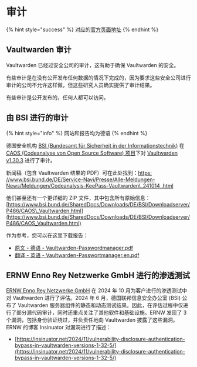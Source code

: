 # 审计

{% hint style="success" %}
对应的[官方页面地址](https://github.com/dani-garcia/vaultwarden/wiki/Audits)
{% endhint %}

## Vaultwarden 审计 <a href="#vaultwarden-audits" id="vaultwarden-audits"></a>

Vaultwarden 已经过安全公司的审计，这有助于确保 Vaultwarden 的安全。

有些审计是在没有公开发布任何数据的情况下完成的，因为要求这些安全公司进行审计的公司不允许这样做，但这些研究人员确实提供了审计结果。

有些审计是公开发布的，任何人都可以访问。

## 由 BSI 进行的审计 <a href="#audit-by-bsi" id="audit-by-bsi"></a>

{% hint style="info" %}
网站和报告均为德语
{% endhint %}

德国安全机构 [BSI (Bundesamt für Sicherheit in der Informationstechnik)](https://www.bsi.bund.de/EN/Home/home_node.html) 在 [CAOS (Codeanalyse von Open Source Software)  项目](https://www.bsi.bund.de/DE/Service-Navi/Publikationen/Studien/Projekt_P486/projekt_P486_node.html)下对 [Vaultwarden v1.30.3](https://github.com/dani-garcia/vaultwarden/releases/tag/1.30.3) 进行了审计。

新闻稿（包含 Vaultwarden 结果的 PDF）可在此处找到：[https: //www.bsi.bund.de/DE/Service-Navi/Presse/Alle-Meldungen-News/Meldungen/Codeanalysis-KeePass-Vaultwarden\_241014 .html](https://www.bsi.bund.de/DE/Service-Navi/Presse/Alle-Meldungen-News/Meldungen/Codeanalyse-KeePass-Vaultwarden_241014.html)

他们甚至还有一个更详细的 ZIP 文件，其中包含所有原始信息： [https://www.bsi.bund.de/SharedDocs/Downloads/DE/BSI/Downloadserver/P486/CAOS\_Vaultwarden.html](https://www.bsi.bund.de/SharedDocs/Downloads/DE/BSI/Downloadserver/P486/CAOS_Vaultwarden.html)

作为参考，您可以在这里下载报告：

* [原文 - 德语 - Vaultwarden-Passwordmanager.pdf](https://github.com/user-attachments/files/17805671/Vaultwarden-Passwortmanager.pdf)
* [翻译 - 英语 - Vaultwarden-Passwortmanager.en.pdf](https://github.com/user-attachments/files/17805672/Vaultwarden-Passwortmanager.en.pdf)

## ERNW Enno Rey Netzwerke GmbH 进行的渗透测试 <a href="#penetration-test-by-ernw-enno-rey-netzwerke-gmbh" id="penetration-test-by-ernw-enno-rey-netzwerke-gmbh"></a>

[ERNW Enno Rey Netzwerke GmbH](https://ernw.de/) 在 2024 年 10 月为客户进行的渗透测试中对 Vaultwarden 进行了评估。2024 年 6 月，德国联邦信息安全办公室 (BSI) 公布了 Vaultwarden 服务器组件的静态和动态测试结果。因此，在评估过程中仅进行了部分源代码审计，同时还重点关注了其他软件和基础设施。ERNW 发现了 3 个漏洞，包括身份验证绕过，并负责任地向 Vaultwarden 披露了这些漏洞。ERNW 的博客 Insinuator 对漏洞进行了描述：

* [https://insinuator.net/2024/11/vulnerability-disclosure-authentication-bypass-in-vaultwarden-versions-1-32-5/](https://insinuator.net/2024/11/vulnerability-disclosure-authentication-bypass-in-vaultwarden-versions-1-32-5/)

